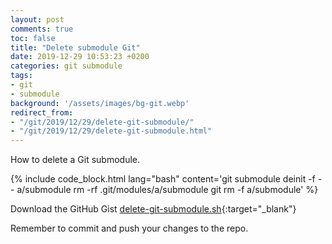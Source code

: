 ```yaml
---
layout: post
comments: true
toc: false
title: "Delete submodule Git"
date: 2019-12-29 10:53:23 +0200
categories: git submodule
tags:
- git
- submodule
background: '/assets/images/bg-git.webp'
redirect_from: 
- "/git/2019/12/29/delete-git-submodule/"
- "/git/2019/12/29/delete-git-submodule.html"
---
```


How to delete a Git submodule.

{% include code_block.html lang="bash" content='git submodule deinit -f -- a/submodule
rm -rf .git/modules/a/submodule
git rm -f a/submodule' %}

Download the GitHub Gist [delete-git-submodule.sh](https://gist.github.com/carlesloriente/dfe339351c15ba784428d5a993f29f19){:target="_blank"}

Remember to commit and push your changes to the repo.
